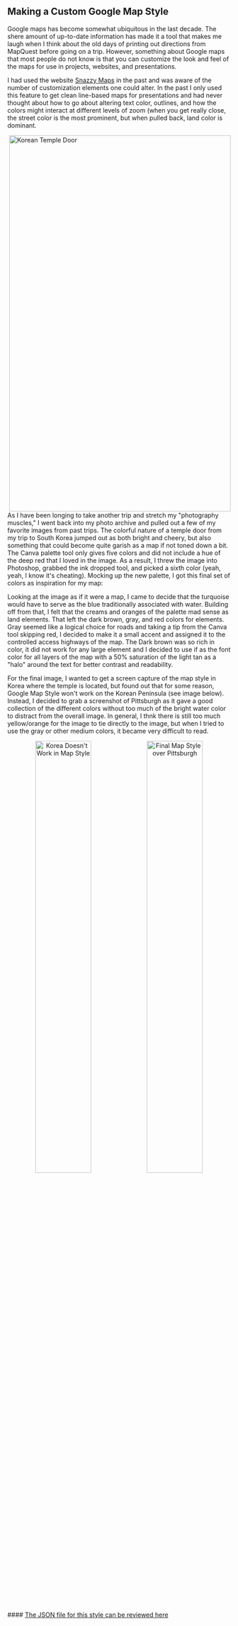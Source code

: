 ## Making a Custom Google Map Style
<p>Google maps has become somewhat ubiquitous in the last decade. The shere amount of up-to-date information has made it a tool that makes me laugh when I think about the old days of printing out directions from MapQuest before going on a trip. However, something about Google maps that most people do not know is that you can customize the look and feel of the maps for use in projects, websites, and presentations.</p>
<p>I had used the website <a href="https://snazzymaps.com/">Snazzy Maps</a> in the past and was aware of the number of customization elements one could alter. In the past I only used this feature to get clean line-based maps for presentations and had never thought about how to go about altering text color, outlines, and how the colors might interact at different levels of zoom (when you get really close, the street color is the most prominent, but when pulled back, land color is dominant.</p>
<p><img style="float: right;" src="https://mrfochs.github.io/Portfolio/Lab1/MapPalette.PNG" alt="Korean Temple Door" width="500" height="849" />As I have been longing to take another trip and stretch my "photography muscles," I went back into my photo archive and pulled out a few of my favorite images from past trips. The colorful nature of a temple door from my trip to South Korea jumped out as both bright and cheery, but also something that could become quite garish as a map if not toned down a bit. The Canva palette tool only gives five colors and did not include a hue of the deep red that I loved in the image. As a result, I threw the image into Photoshop, grabbed the ink dropped tool, and picked a sixth color (yeah, yeah, I know it's cheating). Mocking up the new palette, I got this final set of colors as inspiration for my map:</p>
<p>Looking at the image as if it were a map, I came to decide that the turquoise would have to serve as the blue traditionally associated with water. Building off from that, I felt that the creams and oranges of the palette mad sense as land elements. That left the dark brown, gray, and red colors for elements. Gray seemed like a logical choice for roads and taking a tip from the Canva tool skipping red, I decided to make it a small accent and assigned it to the controlled access highways of the map. The Dark brown was so rich in color, it did not work for any large element and I decided to use if as the font color for all layers of the map with a 50% saturation of the light tan as a "halo" around the text for better contrast and readability.</p>
<p>For the final image, I wanted to get a screen capture of the map style in Korea where the temple is located, but found out that for some reason, Google Map Style won't work on the Korean Peninsula (see image below). Instead, I decided to grab a screenshot of Pittsburgh as it gave a good collection of the different colors without too much of the bright water color to distract from the overall image. In general, I thnk there is still too much yellow/orange for the image to tie directly to the image, but when I tried to use the gray or other medium colors, it became very difficult to read.</p>
<p><center><img src="https://mrfochs.github.io/Portfolio/Lab1/BrokenKorea.PNG" alt="Korea Doesn't Work in Map Style" width="50%" /><img src="https://mrfochs.github.io/Portfolio/Lab1/ColorfulDoorMap.PNG" alt="Final Map Style over Pittsburgh" width="50%" /></center></p>
#### <a href="https://mrfochs.github.io/Portfolio/Lab1/ColorfulDoorMap.json">The JSON file for this style can be reviewed here</a>
